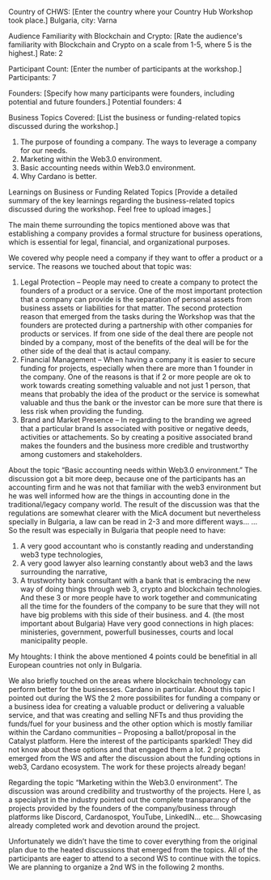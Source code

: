 Country of CHWS:
[Enter the country where your Country Hub Workshop took place.]
Bulgaria, city: Varna

Audience Familiarity with Blockchain and Crypto:
[Rate the audience's familiarity with Blockchain and Crypto on a scale from 1-5, where 5 is the highest.]
Rate: 2

Participant Count:
[Enter the number of participants at the workshop.]
Participants: 7

Founders:
[Specify how many participants were founders, including potential and future founders.]
Potential founders: 4

Business Topics Covered:
[List the business or funding-related topics discussed during the workshop.]
1.	The purpose of founding a company. The ways to leverage a company for our needs.
2.	Marketing within the Web3.0 environment.
3.	Basic accounting needs within Web3.0 environment.
4.	Why Cardano is better.

Learnings on Business or Funding Related Topics
[Provide a detailed summary of the key learnings regarding the business-related topics discussed during the workshop. Feel free to upload images.]

The main theme surrounding the topics mentioned above was that establishing a company provides a formal structure for business operations, which is essential for legal, financial, and organizational purposes.

We covered why people need a company if they want to offer a product or a service. The reasons we touched about that topic was:
1. Legal Protection – People may need to create a company to protect the founders of a product or a service. One of the most important protection that a company can provide is the separation of personal assets from business assets or liabilities for that matter. The second protection reason that emerged from the tasks during the Workshop was that the founders are protected during a partnership with other companies for products or services. If from one side of the deal there are people not binded by a company, most of the benefits of the deal will be for the other side of the deal that is actaul company.
2. Financial Management – When having a company it is easier to secure funding for projects, especially when there are more than 1 founder in the company. One of the reasons is that if 2 or more people are ok to work towards creating something valuable and not just 1 person, that means that probably the idea of the product or the service is somewhat valuable and thus the bank or the investor can be more sure that there is less risk when providing the funding.
3. Brand and Market Presence – In regarding to the branding we agreed that a particular brand Is associated with positive or negative deeds, activities or attachements. So by creating a positive associated brand makes the founders and the business more credible and trustworthy among customers and stakeholders.

About the topic “Basic accounting needs within Web3.0 environment.” The discussion got a bit more deep, because one of the participants has an accounting firm and he was not that familiar with the web3 environment but he was well informed how are the things in accounting done in the traditional/legacy company world. The result of the discussion was that the regulations are somewhat clearer with the MicA document but nevertheless specially in Bulgaria, a law can be read in 2-3 and more different ways…
…So the result was especially in Bulgaria that people need to have:
1. A very good accountant who is constantly reading and understanding web3 type technologies,
2. A very good lawyer also learning constantly about web3 and the laws surrounding the narrative,
3. A trustworhty bank consultant with a bank that is embracing the new way of doing things through web 3, crypto and blockchain technologies.
And these 3 or more people have to work together and communicating all the time for the founders of the company to be sure that they will not have big problems with this side of their business.
and 4. (the most important about Bulgaria) Have very good connections in high places: ministeries, government, powerfull businesses, courts and local manicipality people.

My htoughts: I think the above mentioned 4 points could be benefitial in all European countries not only in Bulgaria.


We also briefly touched on the areas where blockchain technology can perform better for the businesses. Cardano in particular. About this topic I pointed out during the WS the 2 more possibilites for funding a company or a business idea for creating a valuable product or delivering a valuable service, and that was creating and selling NFTs and thus providing the funds/fuel for your business and the other option which is mostly familiar within the Cardano communities – Proposing a ballot/proposal in the Catalyst platform. 
Here the interest of the participants sparkled! They did not know about these options and that engaged them a lot. 2 projects emerged from the WS and after the discussion about the funding options in web3, Cardano ecosystem. The work for these projects already began!

Regarding the topic “Marketing within the Web3.0 environment”.
The discussion was around credibility and trustworthy of the projects. Here I, as a specialyst in the industry pointed out the complete transparancy of the projects provided by the founders of the company/business through platforms like Discord, Cardanospot, YouTube, LinkedIN… etc…
Showcasing already completed work and devotion around the project.


Unfortunately we didn’t have the time to cover everything from the original plan due to the heated discussions that emerged from the topics. All of the participants are eager to attend to a second WS to continue with the topics. We are planning to organize a 2nd WS in the following 2 months.
